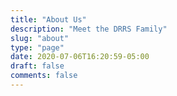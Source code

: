 ```yaml
---
title: "About Us"
description: "Meet the DRRS Family"
slug: "about"
type: "page"
date: 2020-07-06T16:20:59-05:00
draft: false
comments: false
---
```


